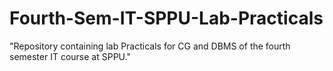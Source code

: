 # Fourth-Sem-IT-SPPU-Lab-Practicals
"Repository containing lab Practicals for CG and DBMS of the fourth semester IT course at SPPU."
